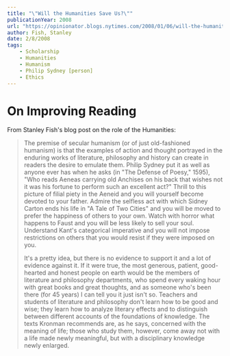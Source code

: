 ```yaml
---
title: "\"Will the Humanities Save Us?\""
publicationYear: 2008
url: "https://opinionator.blogs.nytimes.com/2008/01/06/will-the-humanities-save-us/"
author: Fish, Stanley
date: 2/8/2008
tags:
    - Scholarship
    - Humanities
    - Humanism
    - Philip Sydney [person]
    - Ethics
---
```


# On Improving Reading

From Stanley Fish's blog post on the role of the Humanities:

> The premise of secular humanism (or of just old-fashioned humanism) is that the examples of action and thought portrayed in the enduring works of literature, philosophy and history can create in readers the desire to emulate them. Philip Sydney put it as well as anyone ever has when he asks (in "The Defense of Poesy," 1595), "Who reads Aeneas carrying old Anchises on his back that wishes not it was his fortune to perform such an excellent act?" Thrill to this picture of filial piety in the Aeneid and you will yourself become devoted to your father. Admire the selfless act with which Sidney Carton ends his life in "A Tale of Two Cities" and you will be moved to prefer the happiness of others to your own. Watch with horror what happens to Faust and you will be less likely to sell your soul. Understand Kant's categorical imperative and you will not impose restrictions on others that you would resist if they were imposed on you.
>
> It's a pretty idea, but there is no evidence to support it and a lot of evidence against it. If it were true, the most generous, patient, good-hearted and honest people on earth would be the members of literature and philosophy departments, who spend every waking hour with great books and great thoughts, and as someone who's been there (for 45 years) I can tell you it just isn't so. Teachers and students of literature and philosophy don't learn how to be good and wise; they learn how to analyze literary effects and to distinguish between different accounts of the foundations of knowledge. The texts Kronman recommends are, as he says, concerned with the meaning of life; those who study them, however, come away not with a life made newly meaningful, but with a disciplinary knowledge newly enlarged.
